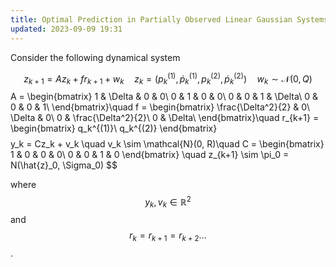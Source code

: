 ```yaml
---
title: Optimal Prediction in Partially Observed Linear Gaussian Systems
updated: 2023-09-09 19:31
---
```


Consider the following dynamical system

$$
z_{k+1} = Az_k + fr_{k+1} + w_k \quad z_k = (p_k^{(1)} , \dot{p}^{(1)}_k, p_k^{(2)}, \dot{p}_k^{(2)}) \quad w_k \sim \mathcal{N}(0, Q)
$$
A =
  \begin{bmatrix}
    1 & \Delta & 0 & 0\\
    0 & 1 & 0 & 0\\
    0 & 0 & 1 & \Delta\\
    0 & 0 & 0 & 1\\
  \end{bmatrix}\quad
 f =
  \begin{bmatrix}
    \frac{\Delta^2}{2} & 0\\
    \Delta & 0\\
    0 & \frac{\Delta^2}{2}\\
    0 & \Delta\\
  \end{bmatrix}\quad
 r_{k+1} =
  \begin{bmatrix}
    q_k^{(1)}\\
    q_k^{(2)}
  \end{bmatrix}
$$
$$
  y_k = Cz_k + v_k \quad v_k \sim \mathcal{N}(0, R)\quad
        C = \begin{bmatrix}
          1 & 0 & 0 & 0\\
          0 & 0 & 1 & 0
  \end{bmatrix} \quad z_{k+1} \sim \pi_0 = N(\hat{z}_0, \Sigma_0)
$$

where $$y_k, v_k \in \mathbb{R}^2$$ and $$r_k=r_{k+1}=r_{k+2}...$$.

